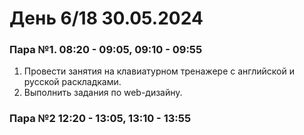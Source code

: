# День 6/18 30.05.2024
### Пара №1. 08:20 - 09:05, 09:10 - 09:55
1. Провести занятия на клавиатурном тренажере с английской и русской раскладками.
2. Выполнить задания по web-дизайну.
### Пара №2 12:20 - 13:05, 13:10 - 13:55
